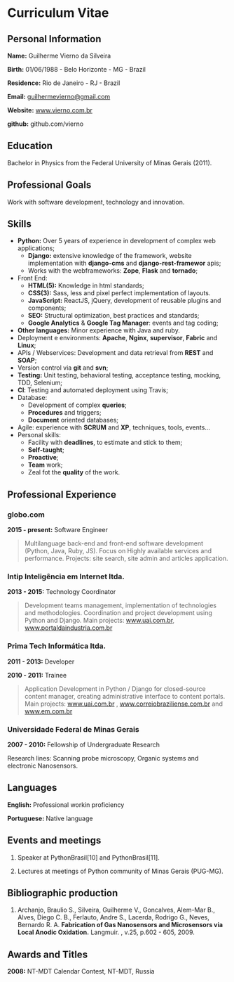 # Curriculum Vitae


## Personal Information

__Name:__ Guilherme Vierno da Silveira

__Birth:__ 01/06/1988 - Belo Horizonte - MG - Brazil

__Residence:__ Rio de Janeiro - RJ - Brazil

__Email:__ guilhermevierno@gmail.com

__Website:__ www.vierno.com.br

__github:__ github.com/vierno


## Education

Bachelor in Physics from the Federal University of Minas Gerais (2011).


## Professional Goals

Work with software development, technology and innovation.


## Skills

- __Python:__ Over 5 years of experience in development of complex web applications;
    - __Django:__ extensive knowledge of the framework, website implementation with
      __django-cms__ and __django-rest-framewor__ apis;
    - Works with the webframeworks: __Zope__, __Flask__ and __tornado__;
- Front End:
    - __HTML(5):__ Knowledge in html standards;
    - __CSS(3):__ Sass, less and pixel perfect implementation of layouts.
    - __JavaScript:__ ReactJS, jQuery, development of reusable plugins and components;
    - __SEO:__ Structural optimization, best practices and standards;
    - __Google Analytics__ & __Google Tag Manager__: events and tag coding;
- __Other languages:__ Minor experience with Java and ruby.
- Deployment e environments: __Apache__, __Nginx__, __supervisor__, __Fabric__ and __Linux__;
- APIs / Webservices: Development and data retrieval from __REST__ and
  __SOAP__;
- Version control via __git__ and __svn__;
- __Testing:__ Unit testing, behavioral testing, acceptance testing, mocking, TDD,
  Selenium;
- __CI__: Testing and automated deployment using Travis;
- Database:
    - Development of complex __queries__;
    - __Procedures__ and triggers;
    - __Document__ oriented databases;
- Agile: experience with __SCRUM__ and __XP__, techniques, tools, events...
- Personal skills:
    - Facility with __deadlines__, to estimate and stick to them;
    - __Self-taught__;
    - __Proactive__;
    - __Team__ work;
    - Zeal fot the __quality__ of the work.


## Professional Experience

### globo.com

__2015 - present:__ Software Engineer

> Multilanguage back-end and front-end software development (Python, Java,
> Ruby, JS). Focus on Highly available services and performance.
> Projects: site search, site admin and articles application.

### Intip Inteligência em Internet ltda.

__2013 - 2015:__ Technology Coordinator

> Development teams management, implementation of technologies and
> methodologies. Coordination and project development using Python and
> Django.
> Main projects: www.uai.com.br, www.portaldaindustria.com.br

### Prima Tech Informática ltda.

__2011 - 2013:__ Developer

__2010 - 2011:__ Trainee

> Application Development in Python / Django for closed-source content
> manager, creating administrative interface to content portals.
> Main projects: www.uai.com.br , www.correiobraziliense.com.br and www.em.com.br

### Universidade Federal de Minas Gerais

__2007 - 2010:__ Fellowship of Undergraduate Research

Research lines: Scanning probe microscopy, Organic systems and electronic
 Nanosensors.


## Languages

__English:__ Professional workin proficiency

__Portuguese:__ Native language


## Events and meetings

1. Speaker at PythonBrasil[10] and PythonBrasil[11].

2. Lectures at meetings of Python community of Minas Gerais (PUG-MG).


## Bibliographic production

1. Archanjo, Braulio S., Silveira, Guilherme V., Goncalves, Alem-Mar B., Alves,
 Diego C. B., Ferlauto, Andre S., Lacerda, Rodrigo G., Neves, Bernardo R. A.
__Fabrication of Gas Nanosensors and Microsensors via Local Anodic Oxidation.__
Langmuir. , v.25, p.602 - 605, 2009.


## Awards and Titles

__2008:__ NT-MDT Calendar Contest, NT-MDT, Russia
